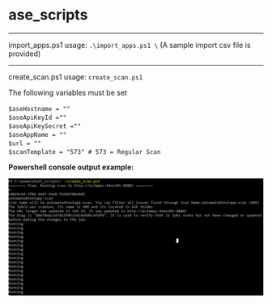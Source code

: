 # ase_scripts
<hr>
import_apps.ps1 usage:  <code>.\import_apps.ps1 \<import csv file\></code>
(A sample import csv file is provided)
  <hr>
create_scan.ps1 usage:  <code>create_scan.ps1</code>
<p>The following variables must be set</p>
<code>$aseHostname = "<your ASE host name>"
$aseApiKeyId ="<your key id>"
$aseApiKeySecret ="<your key secret>"
$aseAppName = "<name of app>"
$url = "<starting URL of scan>"
$scanTemplate = "573" # 573 = Regular Scan</code>
  <p></p>
  <p><b>Powershell console output example:</b></p>
<img src="https://github.com/dwwatk02/images/blob/main/create_scan_screenshot.png">



